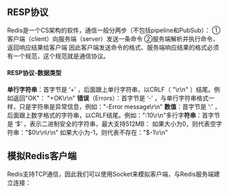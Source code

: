 ## RESP协议

Redis是一个CS架构的软件，通信一般分两步（不包括pipeline和PubSub）：
	①客户端（client）向服务端（server）发送一条命令
	②服务端解析并执行命令，返回响应结果给客户端
因此客户端发送命令的格式、服务端响应结果的格式必须有一个规范，这个规范就是通信协议。

#### RESP协议-数据类型

**单行字符串**：首字节是 ‘+’ ，后面跟上单行字符串，以CRLF（ "\r\n" ）结尾。例如返回"OK"： "+OK\r\n"
**错误**（Errors）：首字节是 ‘-’ ，与单行字符串格式一样，只是字符串是异常信息，例如："-Error message\r\n"
**数值**：首字节是 ‘:’ ，后面跟上数字格式的字符串，以CRLF结尾。例如：":10\r\n"多行字**符串**：首字节是 ‘\$’ ，表示二进制安全的字符串，最大支持512MB：
	如果大小为0，则代表空字符串："\$0\r\n\r\n"
	如果大小为-1，则代表不存在："$-1\r\n"

## 模拟Redis客户端

Redis支持TCP通信，因此我们可以使用Socket来模拟客户端，与Redis服务端建立连接：